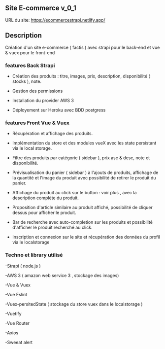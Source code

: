 

## Site E-commerce v_0_1

URL du site: https://ecommercestrapi.netlify.app/

## Description

Création d'un site e-commerce ( factis ) avec strapi pour le back-end et vue & vuex pour le front-end 

### features Back Strapi

- Création des produits : titre, images, prix, description, disponibilité ( stocks ), note.

- Gestion des permissions 

- Installation du provider AWS 3 

- Déployement sur Heroku avec BDD postgress

### features Front Vue & Vuex

- Récupération et affichage des produits.

- Implémentation du store et des modules vueX avec les state persistant via le local storage.

- Filtre des produits par catégorie ( sidebar ), prix asc & desc, note et disponibilité.

- Prévisualisation du panier ( sidebar ) à l'ajouts de produits, affichage de la quantité et l'image du produit avec possibilité de retirer le produit du panier.

- Affichage du produit au click sur le button : voir plus , avec la description complète du produit.

- Proposition d'article similaire au produit affiché, possibilité de cliquer dessus pour afficher le produit.

- Bar de recherche avec auto-completion sur les produits et possibilité d'afficher le produit recherché au click. 

- Inscription et connexion sur le site et récupération des données du profil via le localstorage


### Techno et library utilisé

-Strapi ( node.js )

-AWS 3 ( amazon web service 3 , stockage des images)

-Vue & Vuex

-Vue Eslint

-Vuex-persitedState ( stockage du store vuex dans le localstorage )

-Vuetify

-Vue Router

-Axios

-Sweeat alert


